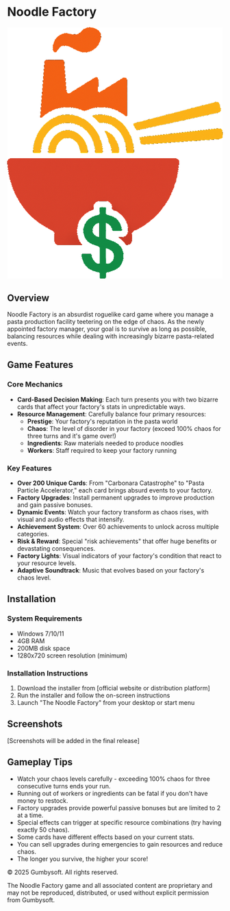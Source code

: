 # Noodle Factory

![Noodle Factory Logo](src/assets/images/NoodleFactoryLogo.png)

## Overview

Noodle Factory is an absurdist roguelike card game where you manage a pasta production facility teetering on the edge of chaos. As the newly appointed factory manager, your goal is to survive as long as possible, balancing resources while dealing with increasingly bizarre pasta-related events.

## Game Features

### Core Mechanics
- **Card-Based Decision Making**: Each turn presents you with two bizarre cards that affect your factory's stats in unpredictable ways.
- **Resource Management**: Carefully balance four primary resources:
  - **Prestige**: Your factory's reputation in the pasta world
  - **Chaos**: The level of disorder in your factory (exceed 100% chaos for three turns and it's game over!)
  - **Ingredients**: Raw materials needed to produce noodles
  - **Workers**: Staff required to keep your factory running

### Key Features
- **Over 200 Unique Cards**: From "Carbonara Catastrophe" to "Pasta Particle Accelerator," each card brings absurd events to your factory.
- **Factory Upgrades**: Install permanent upgrades to improve production and gain passive bonuses.
- **Dynamic Events**: Watch your factory transform as chaos rises, with visual and audio effects that intensify.
- **Achievement System**: Over 60 achievements to unlock across multiple categories.
- **Risk & Reward**: Special "risk achievements" that offer huge benefits or devastating consequences.
- **Factory Lights**: Visual indicators of your factory's condition that react to your resource levels.
- **Adaptive Soundtrack**: Music that evolves based on your factory's chaos level.

## Installation

### System Requirements
- Windows 7/10/11
- 4GB RAM
- 200MB disk space
- 1280x720 screen resolution (minimum)

### Installation Instructions
1. Download the installer from [official website or distribution platform]
2. Run the installer and follow the on-screen instructions
3. Launch "The Noodle Factory" from your desktop or start menu

## Screenshots

[Screenshots will be added in the final release]

## Gameplay Tips

- Watch your chaos levels carefully - exceeding 100% chaos for three consecutive turns ends your run.
- Running out of workers or ingredients can be fatal if you don't have money to restock.
- Factory upgrades provide powerful passive bonuses but are limited to 2 at a time.
- Special effects can trigger at specific resource combinations (try having exactly 50 chaos).
- Some cards have different effects based on your current stats.
- You can sell upgrades during emergencies to gain resources and reduce chaos.
- The longer you survive, the higher your score!


© 2025 Gumbysoft. All rights reserved.

The Noodle Factory game and all associated content are proprietary and may not be reproduced, distributed, or used without explicit permission from Gumbysoft.

